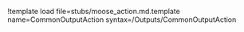 !template load file=stubs/moose_action.md.template name=CommonOutputAction syntax=/Outputs/CommonOutputAction